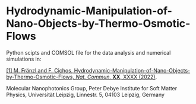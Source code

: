# Hydrodynamic-Manipulation-of-Nano-Objects-by-Thermo-Osmotic-Flows

Python scipts and COMSOL file for the data analysis and numerical simulations in:

[[1] M. Fränzl and F. Cichos, Hydrodynamic-Manipulation-of-Nano-Objects-by-Thermo-Osmotic-Flows, *Nat. Commun.* **XX**, XXXX (2022)](http://www.nature.com).

Molecular Nanophotonics Group, Peter Debye Institute for Soft Matter Physics, Universität Leipzig, Linnestr. 5, 04103 Leipzig, Germany
